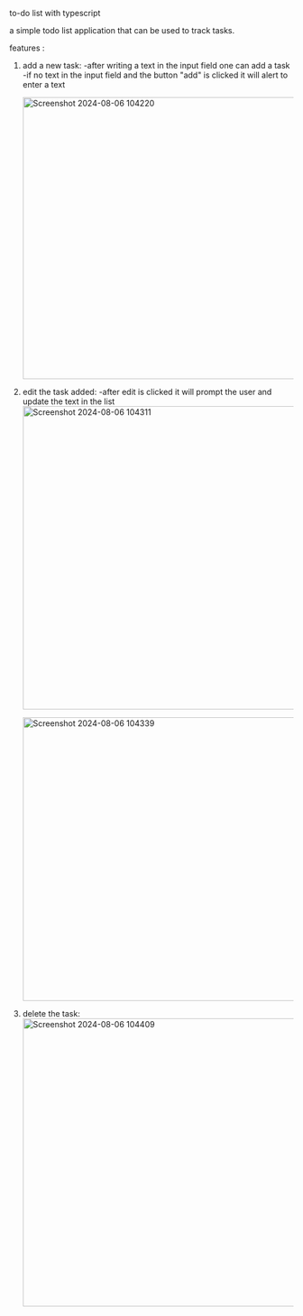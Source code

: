 to-do list with typescript

a simple todo list application that can be used to track tasks.

features : 
1. add a new task:
   -after writing a text in the input field one can add a task
   -if no text in the input field and the button "add" is clicked it will alert to enter a text
   
    <img width="500" alt="Screenshot 2024-08-06 104220" src="https://github.com/user-attachments/assets/38c5a149-f071-499e-b606-5fca28b242b0">


2. edit the task added:
   -after edit is clicked it will prompt the user and update the text in the list
    <img width="538" alt="Screenshot 2024-08-06 104311" src="https://github.com/user-attachments/assets/c5ea3157-e4ba-4cf2-99c0-8ebc2a6687c3">

    <img width="503" alt="Screenshot 2024-08-06 104339" src="https://github.com/user-attachments/assets/7ad5891d-c2e8-4e26-9239-a5d8709dc99c">

3. delete the task:
    <img width="511" alt="Screenshot 2024-08-06 104409" src="https://github.com/user-attachments/assets/565d6c48-2b35-488b-abaf-d05514e92ab8">
